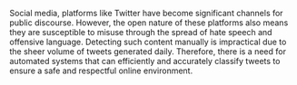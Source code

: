 Social media, platforms like Twitter have become significant channels for public discourse. However, the open nature of these platforms also means they are susceptible to misuse through the spread of hate speech and offensive language. Detecting such content manually is impractical due to the sheer volume of tweets generated daily. Therefore, there is a need for 
automated systems that can efficiently and accurately classify tweets to ensure a safe and respectful online environment.
